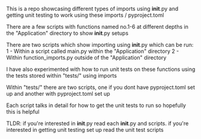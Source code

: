 This is a repo showcasing different types of imports using __init__.py and getting
unit testing to work using these imports / pyproject.toml

There are a few scripts with functions named no.1-6 at different depths in the 
"Application" directory to show __init__.py setups

There are two scripts which show importing using __init__.py which can be run:
    1 - Within a script called main.py within the "Application" directory
    2 - Within function_imports.py outside of the "Application" directory

I have also experimented with how to run unit tests on these functions using the tests
stored within "tests/" using imports

Within "tests/" there are two scripts, one if you dont have pyproject.toml set up and
another with pyproject.toml set up

Each script talks in detail for how to get the unit tests to run so hopefully this is helpful


TLDR: if you're interested in __init__.py read each __init__.py and scripts.
      if you're interested in getting unit testing set up read the unit test scripts
